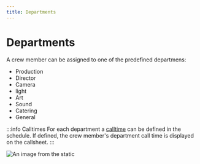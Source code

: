 ```yaml
---
title: Departments
---
```


# Departments

A crew member can be assigned to one of the predefined departmens:

- Production
- Director
- Camera
- light
- Art
- Sound
- Catering
- General

:::info Calltimes
For each department a [calltime](../../schedules/calltimes) can be defined in the schedule. If defined, the crew member's department call time is displayed on the callsheet.
:::

![An image from the static](/img/crew_departments.png)
